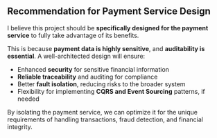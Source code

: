 ## Recommendation for Payment Service Design

I believe this project should be **specifically designed for the payment service** to fully take advantage of its benefits. 

This is because **payment data is highly sensitive**, and **auditability is essential**. A well-architected design will ensure:

- Enhanced **security** for sensitive financial information  
- **Reliable traceability** and auditing for compliance  
- Better **fault isolation**, reducing risks to the broader system  
- Flexibility for implementing **CQRS and Event Sourcing** patterns, if needed  

By isolating the payment service, we can optimize it for the unique requirements of handling transactions, fraud detection, and financial integrity.
